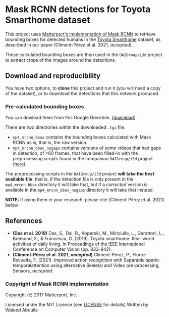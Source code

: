 # Mask RCNN detections for Toyota Smarthome dataset

This project uses [Matterport's implementation of Mask RCNN](https://github.com/matterport/Mask_RCNN) to retrieve
bounding boxes for detected humans in the [Toyota Smarthome](https://project.inria.fr/toyotasmarthome/) dataset, as 
described in our paper (Climent-Pérez et al. 2021, _accepted_).

These calculated bounding boxes are then used in the `DAIGroup/i3d` project to extract crops of the images around the
detections.

## Download and reproducibility

You have two options, to **clone** this project and run it (you will need a copy of the dataset), or to download the detections that this network produced.

### Pre-calculated bounding boxes

You can dowload them from this Google Drive link. [[download]](https://drive.google.com/file/d/1a0aSnX0EI46jWOn5lX482Tpyf7vbyCn-/view?usp=sharing).

There are two directories within the downloaded `.tgz` file.

* `mp4_mrcnn_bbox` contains the bounding boxes calculated with Mask RCNN as is, that is, the _raw_ version.
* `mp4_mrcnn_bbox_nogaps` contains versions of _some_ videos that had gaps in detection, of <60 frames, that have been
filled-in with the preprocessing scripts found in the companion `DAIGroup/i3d` project ([here](github.com/DAIGroup/i3d)).
  
The preprocessing scripts in the `DAIGroup/i3d` project **will take the _best_ available file**: that is, if the detection file is only
present in the `mp4_mrcnn_bbox` directory it will take that, but if a _corrected_ version is available in the
`mp4_mrcnn_bbox_nogaps` directory it will take that instead.
  
**NOTE:** If using them in your research, please cite (Climent-Pérez et al. 2021) below.

## References

* **(Das et al. 2019)** Das, S., Dai, R., Koperski, M., Minciullo, L., Garattoni, L., Bremond, F., & Francesca, G. (2019). Toyota smarthome: Real-world activities of daily living. In Proceedings of the IEEE International Conference on Computer Vision (pp. 833-842).
* **(Climent-Pérez et al. 2021, _accepted_)** Climent-Pérez, P., Florez-Revuelta, F. (2021). Improved action recognition with Separable spatio-temporalattention using alternative Skeletal and Video pre-processing, Sensors, _accepted_.

### Copyright of Mask RCNN implementation
Copyright (c) 2017 Matterport, Inc.

Licensed under the MIT License (see [LICENSE](https://github.com/matterport/Mask_RCNN) for details)
Written by Waleed Abdulla



